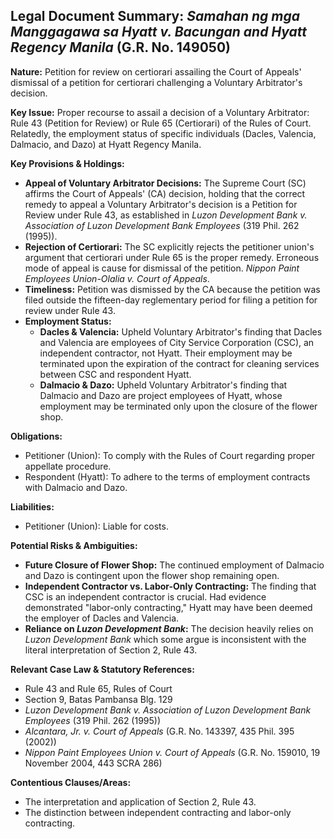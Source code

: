## Legal Document Summary: *Samahan ng mga Manggagawa sa Hyatt v. Bacungan and Hyatt Regency Manila* (G.R. No. 149050)

**Nature:** Petition for review on certiorari assailing the Court of Appeals' dismissal of a petition for certiorari challenging a Voluntary Arbitrator's decision.

**Key Issue:** Proper recourse to assail a decision of a Voluntary Arbitrator: Rule 43 (Petition for Review) or Rule 65 (Certiorari) of the Rules of Court. Relatedly, the employment status of specific individuals (Dacles, Valencia, Dalmacio, and Dazo) at Hyatt Regency Manila.

**Key Provisions & Holdings:**

*   **Appeal of Voluntary Arbitrator Decisions:** The Supreme Court (SC) affirms the Court of Appeals' (CA) decision, holding that the correct remedy to appeal a Voluntary Arbitrator's decision is a Petition for Review under Rule 43, as established in *Luzon Development Bank v. Association of Luzon Development Bank Employees* (319 Phil. 262 (1995)).
*   **Rejection of Certiorari:** The SC explicitly rejects the petitioner union's argument that certiorari under Rule 65 is the proper remedy. Erroneous mode of appeal is cause for dismissal of the petition. *Nippon Paint Employees Union-Olalia v. Court of Appeals*.
*   **Timeliness:** Petition was dismissed by the CA because the petition was filed outside the fifteen-day reglementary period for filing a petition for review under Rule 43.
*   **Employment Status:**
    *   **Dacles & Valencia:** Upheld Voluntary Arbitrator's finding that Dacles and Valencia are employees of City Service Corporation (CSC), an independent contractor, not Hyatt. Their employment may be terminated upon the expiration of the contract for cleaning services between CSC and respondent Hyatt.
    *   **Dalmacio & Dazo:** Upheld Voluntary Arbitrator's finding that Dalmacio and Dazo are project employees of Hyatt, whose employment may be terminated only upon the closure of the flower shop.

**Obligations:**

*   Petitioner (Union): To comply with the Rules of Court regarding proper appellate procedure.
*   Respondent (Hyatt): To adhere to the terms of employment contracts with Dalmacio and Dazo.

**Liabilities:**

*   Petitioner (Union): Liable for costs.

**Potential Risks & Ambiguities:**

*   **Future Closure of Flower Shop:** The continued employment of Dalmacio and Dazo is contingent upon the flower shop remaining open.
*   **Independent Contractor vs. Labor-Only Contracting:** The finding that CSC is an independent contractor is crucial. Had evidence demonstrated "labor-only contracting," Hyatt may have been deemed the employer of Dacles and Valencia.
*   **Reliance on *Luzon Development Bank*:** The decision heavily relies on *Luzon Development Bank* which some argue is inconsistent with the literal interpretation of Section 2, Rule 43.

**Relevant Case Law & Statutory References:**

*   Rule 43 and Rule 65, Rules of Court
*   Section 9, Batas Pambansa Blg. 129
*   *Luzon Development Bank v. Association of Luzon Development Bank Employees* (319 Phil. 262 (1995))
*   *Alcantara, Jr. v. Court of Appeals* (G.R. No. 143397, 435 Phil. 395 (2002))
*   *Nippon Paint Employees Union v. Court of Appeals* (G.R. No. 159010, 19 November 2004, 443 SCRA 286)

**Contentious Clauses/Areas:**

*   The interpretation and application of Section 2, Rule 43.
*   The distinction between independent contracting and labor-only contracting.
